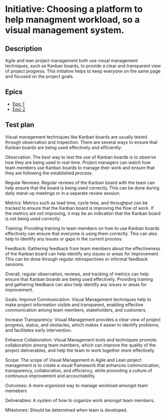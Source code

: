 # Initiative: Choosing a platform to help managment workload, so a visual management system.
## Description
Agile and lean project management both use visual management techniques, such as Kanban boards, to provide a clear and transparent view of project progress. This initiative helps to keep everyone on the same page and focused on the project goals.
## Epics
* [Epic 1](https://github.com/samaraaugust/mywebclass-agile-docs/blob/main/documentation/theme_1/initiatives/initiatives_1/Epics/epic_1.md)
* [Epic 2](https://github.com/samaraaugust/mywebclass-agile-docs/blob/main/documentation/theme_1/initiatives/initiatives_1/Epics/epic_2.md)
## Test plan
Visual management techniques like Kanban boards are usually tested through observation and inspection. There are several ways to ensure that Kanban boards are being used effectively and efficiently:

Observation: The best way to test the use of Kanban boards is to observe how they are being used in real-time. Project managers can watch how team members use Kanban boards to manage their work and ensure that they are following the established process.

Regular Reviews: Regular reviews of the Kanban board with the team can help ensure that the board is being used correctly. This can be done during daily stand-up meetings or in a separate review session.

Metrics: Metrics such as lead time, cycle time, and throughput can be tracked to ensure that the Kanban board is improving the flow of work. If the metrics are not improving, it may be an indication that the Kanban board is not being used correctly.

Training: Providing training to team members on how to use Kanban boards effectively can ensure that everyone is using them correctly. This can also help to identify any issues or gaps in the current process.

Feedback: Gathering feedback from team members about the effectiveness of the Kanban board can help identify any issues or areas for improvement. This can be done through regular retrospectives or informal feedback sessions.

Overall, regular observation, reviews, and tracking of metrics can help ensure that Kanban boards are being used effectively. Providing training and gathering feedback can also help identify any issues or areas for improvement.

Goals: 
Improve Communication: Visual Management techniques help to make project information visible and transparent, enabling effective communication among team members, stakeholders, and customers.

Increase Transparency: Visual Management provides a clear view of project progress, status, and obstacles, which makes it easier to identify problems, and facilitates early intervention.

Enhance Collaboration: Visual Management tools and techniques promote collaboration among team members, which can improve the quality of the project deliverables, and help the team to work together more effectively.

Scope: 
The scope of Visual Management in Agile and Lean project management is to create a visual framework that enhances communication, transparency, collaboration, and efficiency, while promoting a culture of continuous improvement and accountability.

Outcomes: A more organized way to manage workload amongst team memebers

Deliverables: A system of how to organize work amongst team members.

Milestones: Should be determined when team is developed.
